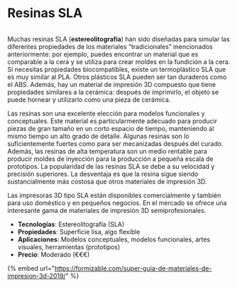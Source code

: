 # Resinas SLA

<figure><img src="https://formizable.com/wp-content/uploads/2019/01/Moonray.jpg" alt=""><figcaption></figcaption></figure>

Muchas resinas SLA (**estereolitografía**) han sido diseñadas para simular las diferentes propiedades de los materiales “tradicionales” mencionados anteriormente: por ejemplo, puedes encontrar un material que es comparable a la cera y se utiliza para crear moldes en la fundición a la cera. Si necesitas propiedades biocompatibles, existe un termoplástico SLA que es muy similar al PLA. Otros plásticos SLA pueden ser tan duraderos como el ABS. Además, hay un material de impresión 3D compuesto que tiene propiedades similares a la cerámica: después de imprimirlo, el objeto se puede hornear y utilizarlo como una pieza de cerámica.

Las resinas son una excelente elección para modelos funcionales y conceptuales. Este material es particularmente adecuado para producir piezas de gran tamaño en un corto espacio de tiempo, manteniendo al mismo tiempo un alto grado de detalle. Algunas resinas son lo suficientemente fuertes como para ser mecanizadas después del curado. Además, las resinas de alta temperatura son un medio rentable para producir moldes de inyección para la producción a pequeña escala de prototipos. La popularidad de las resinas SLA se debe a su velocidad y precisión superiores. La desventaja es que la resina sigue siendo sustancialmente más costosa que otros materiales de impresión 3D.

Las impresoras 3D tipo SLA están disponibles comercialmente y también para uso doméstico y en pequeños negocios. En el mercado se ofrece una interesante gama de materiales de impresión 3D semiprofesionales.

* **Tecnologías**: Estereolitografía (SLA)
* **Propiedades**: Superficie lisa, algo flexible
* **Aplicaciones**: Modelos conceptuales, modelos funcionales, artes visuales, herramientas (prototipos)
* **Precio**: Moderado (€€€)

{% embed url="https://formizable.com/super-guia-de-materiales-de-impresion-3d-2019/" %}
